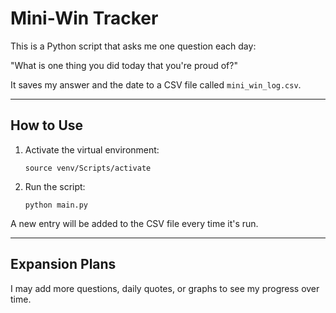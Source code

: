 # Mini-Win Tracker

This is a Python script that asks me one question each day:

"What is one thing you did today that you're proud of?"

It saves my answer and the date to a CSV file called `mini_win_log.csv`.

---

## How to Use

1. Activate the virtual environment:
   ```
   source venv/Scripts/activate
   ```

2. Run the script:
   ```
   python main.py
   ```

A new entry will be added to the CSV file every time it's run.

---

## Expansion Plans

I may add more questions, daily quotes, or graphs to see my progress over time.

```

